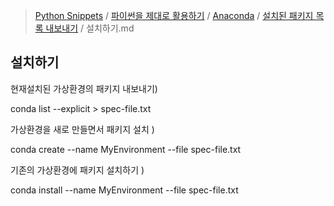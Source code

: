 > [Python Snippets](../../../README.md) / [파이썬을 제대로 활용하기](../../README.md) / [Anaconda](../README.md) / [설치된 패키지 목록 내보내기](README.md) / 설치하기.md
## 설치하기
현재설치된 가상환경의 패키지 내보내기)

conda list --explicit > spec-file.txt


가상환경을 새로 만들면서 패키지 설치 )

conda create --name MyEnvironment --file spec-file.txt


기존의 가상환경에 패키지 설치하기 )

conda install --name MyEnvironment --file spec-file.txt